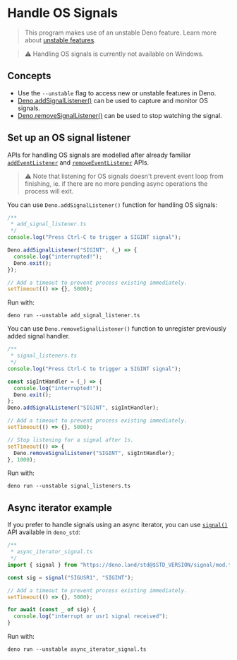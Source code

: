 # Handle OS Signals

> This program makes use of an unstable Deno feature. Learn more about
> [unstable features](../runtime/stability.md).

> ⚠️ Handling OS signals is currently not available on Windows.

## Concepts

- Use the `--unstable` flag to access new or unstable features in Deno.
- [Deno.addSignalListener()](https://doc.deno.land/deno/unstable/~/Deno.addSignalListener)
  can be used to capture and monitor OS signals.
- [Deno.removeSignalListener()](https://doc.deno.land/deno/unstable/~/Deno.removeSignalListener)
  can be used to stop watching the signal.

## Set up an OS signal listener

APIs for handling OS signals are modelled after already familiar
[`addEventListener`](https://developer.mozilla.org/en-US/docs/Web/API/EventTarget/addEventListener)
and
[`removeEventListener`](https://developer.mozilla.org/en-US/docs/Web/API/EventTarget/removeEventListener)
APIs.

> ⚠️ Note that listening for OS signals doesn't prevent event loop from
> finishing, ie. if there are no more pending async operations the process will
> exit.

You can use `Deno.addSignalListener()` function for handling OS signals:

```ts
/**
 * add_signal_listener.ts
 */
console.log("Press Ctrl-C to trigger a SIGINT signal");

Deno.addSignalListener("SIGINT", (_) => {
  console.log("interrupted!");
  Deno.exit();
});

// Add a timeout to prevent process existing immediately.
setTimeout(() => {}, 5000);
```

Run with:

```shell
deno run --unstable add_signal_listener.ts
```

You can use `Deno.removeSignalListener()` function to unregister previously
added signal handler.

```ts
/**
 * signal_listeners.ts
 */
console.log("Press Ctrl-C to trigger a SIGINT signal");

const sigIntHandler = (_) => {
  console.log("interrupted!");
  Deno.exit();
};
Deno.addSignalListener("SIGINT", sigIntHandler);

// Add a timeout to prevent process existing immediately.
setTimeout(() => {}, 5000);

// Stop listening for a signal after 1s.
setTimeout(() => {
  Deno.removeSignalListener("SIGINT", sigIntHandler);
}, 1000);
```

Run with:

```shell
deno run --unstable signal_listeners.ts
```

## Async iterator example

If you prefer to handle signals using an async iterator, you can use
[`signal()`](https://deno.land/std/signal/mod.ts) API available in `deno_std`:

```ts
/**
 * async_iterator_signal.ts
 */
import { signal } from "https://deno.land/std@$STD_VERSION/signal/mod.ts";

const sig = signal("SIGUSR1", "SIGINT");

// Add a timeout to prevent process existing immediately.
setTimeout(() => {}, 5000);

for await (const _ of sig) {
  console.log("interrupt or usr1 signal received");
}
```

Run with:

```shell
deno run --unstable async_iterator_signal.ts
```
